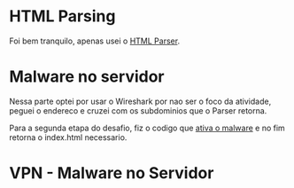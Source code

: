 

# HTML Parsing

Foi bem tranquilo, apenas usei o [HTML Parser](parsing_html.sh).

# Malware no servidor

Nessa parte optei por usar o Wireshark por nao ser o foco da atividade, peguei o endereco e cruzei com os subdominios que o Parser retorna.

Para a segunda etapa do desafio, fiz o codigo que [ativa o malware](vl_activate_malware.sh) e no fim retorna o index.html necessario.

# VPN - Malware no Servidor